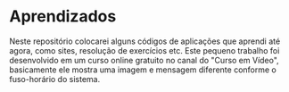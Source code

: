 # Aprendizados
Neste repositório colocarei alguns códigos de aplicações que aprendi até agora, como sites, resolução de exercícios etc.
Este pequeno trabalho foi desenvolvido em um curso online gratuito no canal do "Curso em Vídeo", basicamente ele mostra uma imagem e mensagem 
diferente conforme o fuso-horário do sistema.
